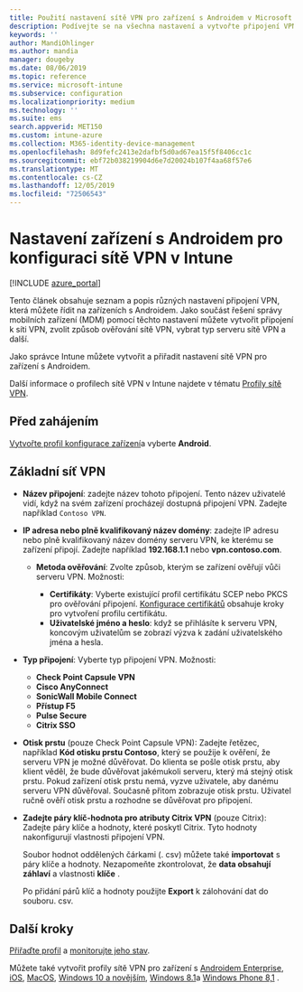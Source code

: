 ```yaml
---
title: Použití nastavení sítě VPN pro zařízení s Androidem v Microsoft Intune – Azure | Microsoft Docs
description: Podívejte se na všechna nastavení a vytvořte připojení VPN na zařízeních s Androidem v Microsoft Intune. Zadejte název připojení, IP adresu nebo plně kvalifikovaný název domény serveru VPN, vyberte, jak se uživatelé ověřují, a vyberte Citrix, SonicWall, Check Point kapsle a typy připojení Pulse Secure.
keywords: ''
author: MandiOhlinger
ms.author: mandia
manager: dougeby
ms.date: 08/06/2019
ms.topic: reference
ms.service: microsoft-intune
ms.subservice: configuration
ms.localizationpriority: medium
ms.technology: ''
ms.suite: ems
search.appverid: MET150
ms.custom: intune-azure
ms.collection: M365-identity-device-management
ms.openlocfilehash: 8d9fefc2413e2dafbf5d0ad67ea15f5f8406cc1c
ms.sourcegitcommit: ebf72b038219904d6e7d20024b107f4aa68f57e6
ms.translationtype: MT
ms.contentlocale: cs-CZ
ms.lasthandoff: 12/05/2019
ms.locfileid: "72506543"
---
```

# <a name="android-device-settings-to-configure-vpn-in-intune"></a>Nastavení zařízení s Androidem pro konfiguraci sítě VPN v Intune

[!INCLUDE [azure_portal](../includes/azure_portal.md)]

Tento článek obsahuje seznam a popis různých nastavení připojení VPN, která můžete řídit na zařízeních s Androidem. Jako součást řešení správy mobilních zařízení (MDM) pomocí těchto nastavení můžete vytvořit připojení k síti VPN, zvolit způsob ověřování sítě VPN, vybrat typ serveru sítě VPN a další.

Jako správce Intune můžete vytvořit a přiřadit nastavení sítě VPN pro zařízení s Androidem. 

Další informace o profilech sítě VPN v Intune najdete v tématu [Profily sítě VPN](vpn-settings-configure.md).

## <a name="before-you-begin"></a>Před zahájením

[Vytvořte profil konfigurace zařízení](vpn-settings-configure.md#create-a-device-profile)a vyberte **Android**.

## <a name="base-vpn"></a>Základní síť VPN

- **Název připojení**: zadejte název tohoto připojení. Tento název uživatelé vidí, když na svém zařízení procházejí dostupná připojení VPN. Zadejte například `Contoso VPN`.
- **IP adresa nebo plně kvalifikovaný název domény**: zadejte IP adresu nebo plně kvalifikovaný název domény serveru VPN, ke kterému se zařízení připojí. Zadejte například **192.168.1.1** nebo **vpn.contoso.com**.

  - **Metoda ověřování**: Zvolte způsob, kterým se zařízení ověřují vůči serveru VPN. Možnosti:

    - **Certifikáty**: Vyberte existující profil certifikátu SCEP nebo PKCS pro ověřování připojení. [Konfigurace certifikátů](../protect/certificates-configure.md) obsahuje kroky pro vytvoření profilu certifikátu.
    - **Uživatelské jméno a heslo**: když se přihlásíte k serveru VPN, koncovým uživatelům se zobrazí výzva k zadání uživatelského jména a hesla.

- **Typ připojení**: Vyberte typ připojení VPN. Možnosti:

  - **Check Point Capsule VPN**
  - **Cisco AnyConnect**
  - **SonicWall Mobile Connect**
  - **Přístup F5**
  - **Pulse Secure**
  - **Citrix SSO**

- **Otisk prstu** (pouze Check Point Capsule VPN): Zadejte řetězec, například **Kód otisku prstu Contoso**, který se použije k ověření, že serveru VPN je možné důvěřovat. Do klienta se pošle otisk prstu, aby klient věděl, že bude důvěřovat jakémukoli serveru, který má stejný otisk prstu. Pokud zařízení otisk prstu nemá, vyzve uživatele, aby danému serveru VPN důvěřoval. Současně přitom zobrazuje otisk prstu. Uživatel ručně ověří otisk prstu a rozhodne se důvěřovat pro připojení.
- **Zadejte páry klíč-hodnota pro atributy Citrix VPN** (pouze Citrix): Zadejte páry klíče a hodnoty, které poskytl Citrix. Tyto hodnoty nakonfigurují vlastnosti připojení VPN. 

  Soubor hodnot oddělených čárkami (. csv) můžete také **importovat** s páry klíče a hodnoty. Nezapomeňte zkontrolovat, že **data obsahují záhlaví** a vlastnosti **klíče** .

  Po přidání párů klíč a hodnoty použijte **Export** k zálohování dat do souboru. csv.

## <a name="next-steps"></a>Další kroky

[Přiřaďte profil](device-profile-assign.md) a [monitorujte jeho stav](device-profile-monitor.md).

Můžete také vytvořit profily sítě VPN pro zařízení s [Androidem Enterprise](vpn-settings-android-enterprise.md), [iOS](vpn-settings-ios.md), [MacOS](vpn-settings-macos.md), [Windows 10 a novějším](vpn-settings-windows-10.md), [Windows 8.1](vpn-settings-windows-8-1.md)a [Windows Phone 8,1](vpn-settings-windows-phone-8-1.md) .

